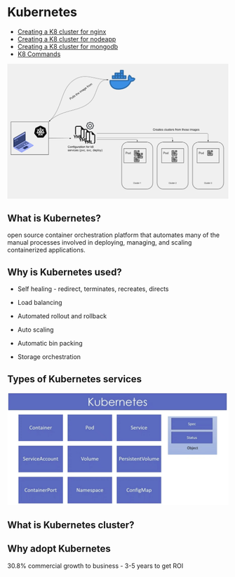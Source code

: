 # Kubernetes

- [Creating a K8 cluster for nginx](https://github.com/crotchetycrow/eng110-kubernetes/blob/main/documentation/k8_cluster_nginx.md)
- [Creating a K8 cluster for nodeapp](https://github.com/crotchetycrow/eng110-kubernetes/blob/main/documentation/k8_nodeapp.md)
- [Creating a K8 cluster for mongodb](https://github.com/crotchetycrow/eng110-kubernetes/blob/main/documentation/k8_mongodb.md)
- [K8 Commands](https://github.com/crotchetycrow/eng110-kubernetes/blob/main/documentation/k8_cmd.md)

![](/img/k8_orchestration.png)

## What is Kubernetes?

open source container orchestration platform that automates many of the manual processes involved in deploying, managing, and scaling containerized applications.

## Why is Kubernetes used?

- Self healing - redirect, terminates, recreates, directs

- Load balancing

- Automated rollout and rollback

- Auto scaling

- Automatic bin packing

- Storage orchestration

## Types of Kubernetes services

![](/img/k8_services.png)

## What is Kubernetes cluster?

## Why adopt Kubernetes

30.8% commercial growth to business - 3-5 years to get ROI
